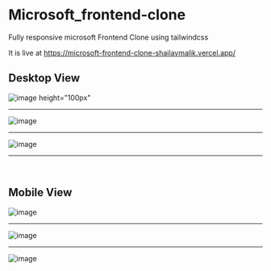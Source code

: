 # Microsoft_frontend-clone
Fully responsive microsoft Frontend Clone using tailwindcss

It is live at https://microsoft-frontend-clone-shailavmalik.vercel.app/


## Desktop View

![image height="100px" ](https://user-images.githubusercontent.com/86142500/234334195-86dda40a-3b3f-4eac-a2ea-3f7c504e06cc.png)
<hr>

![image](https://user-images.githubusercontent.com/86142500/234336628-99fa8a85-de98-41dd-8dd4-ce5f520a39e3.png)
<hr>

![image](https://user-images.githubusercontent.com/86142500/234336752-0bfccaf3-62a8-496f-aa19-7e961cbcff5b.png)
<hr>


<br>

## Mobile View

![image](https://user-images.githubusercontent.com/86142500/234335406-5a6264ff-f21d-4e9b-b546-8f240c9dbe56.png)
<hr>

![image](https://user-images.githubusercontent.com/86142500/234334992-36bec37a-c9f0-4a29-9c73-f26795087754.png)
<hr>

![image](https://user-images.githubusercontent.com/86142500/234336853-6016ca00-7fbd-4849-8427-fecce9f88eea.png)
